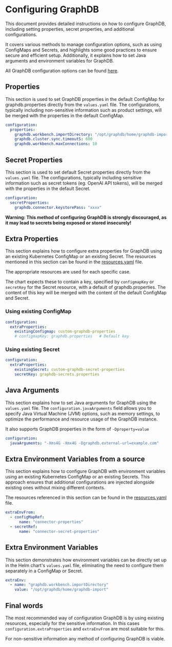 Configuring GraphDB
===

This document provides detailed instructions on how to configure GraphDB,
including setting properties, secret properties, and additional configurations.

It covers various methods to manage configuration options, such as using
ConfigMaps and Secrets, and highlights some good practices to ensure secure
and efficient setup. Additionally, it explains how to set Java arguments
and environment variables for GraphDB.

All GraphDB configuration options can be found
[here](https://graphdb.ontotext.com/documentation/11.1/directories-and-config-properties.html#general-properties).

## Properties

This section is used to set GraphDB properties in the default ConfigMap for
graphdb.properties directly from the `values.yaml` file.
The configurations, typically including non-sensitive information such as product settings,
will be merged with the properties in the default ConfigMap.

```yaml
configuration:
  properties:
    graphdb.workbench.importDirectory: "/opt/graphdb/home/graphdb-import"
    graphdb.cluster.sync.timeoutS: 600
    graphdb.workbench.maxConnections: 10
```

## Secret Properties

This section is used to set default Secret properties directly from the `values.yaml` file.
The configurations, typically including sensitive information such as secret tokens (eg. OpenAI API tokens),
will be merged with the properties in the default Secret.

```yaml
configuration:
  secretProperties:
    graphdb.connector.keystorePass: "xxxx"
```

**Warning: This method of configuring GraphDB is strongly discouraged, as it may
lead to secrets being exposed or stored insecurely!**

## Extra Properties

This section explains how to configure extra properties for GraphDB using
an existing Kubernetes ConfigMap or an existing Secret. The resources mentioned in
this section can be found in the [resources.yaml](./resources.yaml) file.

The appropriate resources are used for each specific case.

The chart expects these to contain a key, specified by `configmapKey` or
`secretKey` for the Secret resource, with a default of graphdb.properties.
The content of this key will be merged with the content of the default ConfigMap and Secret.

### Using existing ConfigMap

```yaml
configuration:
  extraProperties:
    existingConfigmap: custom-graphdb-properties
    # configmapKey: graphdb.properties   # Default key
```

### Using existing Secret

```yaml
configuration:
  extraProperties:
    existingSecret: custom-graphdb-secret-properties
    secretKey: graphdb-secrets.properties
```

## Java Arguments

This section explains how to set Java arguments for GraphDB using
the `values.yaml` file. The `configuration.javaArguments` field allows you to specify
Java Virtual Machine (JVM) options, such as memory settings, to optimize
the performance and resource usage of the GraphDB instance.

It also supports GraphDB properties in the form of `-Dproperty=value`

```yaml
configuration:
  javaArguments: "-Xms4G -Xmx4G -Dgraphdb.external-url=example.com"
```

## Extra Environment Variables from a source

This section explains how to configure GraphDB with environment variables
using an existing Kubernetes ConfigMap or an existing Secrets. This approach
ensures that additional configurations are injected alongside existing
ones without mixing different contexts.

The resources referenced in this section can be found in the [resources.yaml](./resources.yaml) file.

```yaml
extraEnvFrom:
  - configMapRef:
      name: "connector-properties"
  - secretRef:
      name: "connector-secret-properties"
```

## Extra Environment Variables

This section demonstrates how environment variables can be directly set up in the Helm
chart's `values.yaml` file, eliminating the need to configure them separately in a ConfigMap or Secret.

```yaml
extraEnv:
  - name: "graphdb.workbench.importDirectory"
    value: "/opt/graphdb/home/graphdb-import"
```

## Final words

The most recommended way of configuration GraphDB is by using existing resources, especially for
the sensitive information. In this cases `configuration.extraProperties` and `extraEnvFrom`
are most suitable for this.

For non-sensitive information any method of configuring GraphDB is viable.
